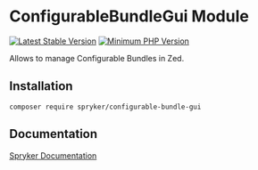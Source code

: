 # ConfigurableBundleGui Module
[![Latest Stable Version](https://poser.pugx.org/spryker/configurable-bundle-gui/v/stable.svg)](https://packagist.org/packages/spryker/configurable-bundle-gui)
[![Minimum PHP Version](https://img.shields.io/badge/php-%3E%3D%208.1-8892BF.svg)](https://php.net/)

Allows to manage Configurable Bundles in Zed.

## Installation

```
composer require spryker/configurable-bundle-gui
```

## Documentation

[Spryker Documentation](https://docs.spryker.com)
